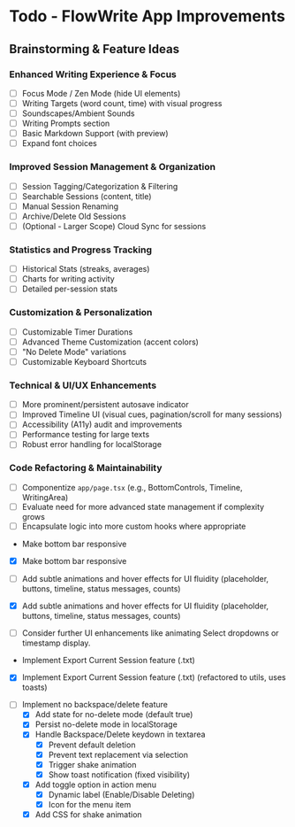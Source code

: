 # Todo - FlowWrite App Improvements

## Brainstorming & Feature Ideas

### Enhanced Writing Experience & Focus
- [ ] Focus Mode / Zen Mode (hide UI elements)
- [ ] Writing Targets (word count, time) with visual progress
- [ ] Soundscapes/Ambient Sounds
- [ ] Writing Prompts section
- [ ] Basic Markdown Support (with preview)
- [ ] Expand font choices

### Improved Session Management & Organization
- [ ] Session Tagging/Categorization & Filtering
- [ ] Searchable Sessions (content, title)
- [ ] Manual Session Renaming
- [ ] Archive/Delete Old Sessions
- [ ] (Optional - Larger Scope) Cloud Sync for sessions

### Statistics and Progress Tracking
- [ ] Historical Stats (streaks, averages)
- [ ] Charts for writing activity
- [ ] Detailed per-session stats

### Customization & Personalization
- [ ] Customizable Timer Durations
- [ ] Advanced Theme Customization (accent colors)
- [ ] "No Delete Mode" variations
- [ ] Customizable Keyboard Shortcuts

### Technical & UI/UX Enhancements
- [ ] More prominent/persistent autosave indicator
- [ ] Improved Timeline UI (visual cues, pagination/scroll for many sessions)
- [ ] Accessibility (A11y) audit and improvements
- [ ] Performance testing for large texts
- [ ] Robust error handling for localStorage

### Code Refactoring & Maintainability
- [ ] Componentize `app/page.tsx` (e.g., BottomControls, Timeline, WritingArea)
- [ ] Evaluate need for more advanced state management if complexity grows
- [ ] Encapsulate logic into more custom hooks where appropriate

- Make bottom bar responsive
+ [x] Make bottom bar responsive
- [ ] Add subtle animations and hover effects for UI fluidity (placeholder, buttons, timeline, status messages, counts)
+ [x] Add subtle animations and hover effects for UI fluidity (placeholder, buttons, timeline, status messages, counts)
- [ ] Consider further UI enhancements like animating Select dropdowns or timestamp display.
- Implement Export Current Session feature (.txt) 
+ [x] Implement Export Current Session feature (.txt) (refactored to utils, uses toasts) 
- [ ] Implement no backspace/delete feature
  - [x] Add state for no-delete mode (default true)
  - [x] Persist no-delete mode in localStorage
  - [x] Handle Backspace/Delete keydown in textarea
    - [x] Prevent default deletion
    - [x] Prevent text replacement via selection
    - [x] Trigger shake animation
    - [x] Show toast notification (fixed visibility)
  - [x] Add toggle option in action menu
    - [x] Dynamic label (Enable/Disable Deleting)
    - [x] Icon for the menu item
  - [x] Add CSS for shake animation 